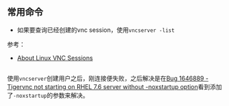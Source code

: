 ## 常用命令

- 如果要查询已经创建的vnc session，使用`vncserver -list`


参考：

- [About Linux VNC Sessions](https://peden.ece.uw.edu/computing/linux-vnc-sessions/)


##

使用`vncserver`创建用户之后，刚连接便失败，之后解决是在[Bug 1646889 - Tigervnc not starting on RHEL 7.6 server without -noxstartup option](https://bugzilla.redhat.com/show_bug.cgi?id=1646889)看到添加了`-noxstartup`的参数来解决。
